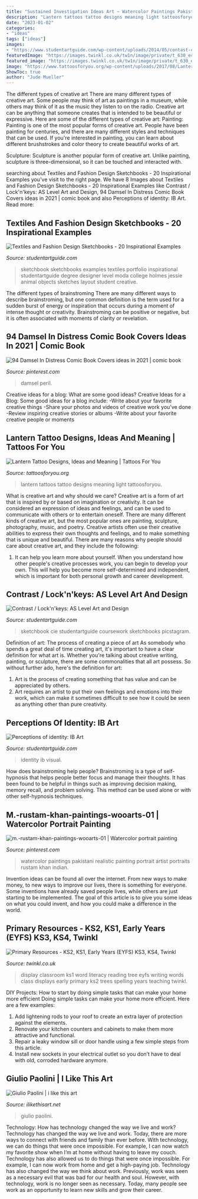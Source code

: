 ```yaml
---
title: "Sustained Investigation Ideas Art ~ Watercolor Paintings Pakistani Realistic Painting Portrait Artist Portraits Rustam Khan Indian"
description: "Lantern tattoos tattoo designs meaning light tattoosforyou"
date: "2023-01-02"
categories:
- "ideas"
tags: ["ideas"]
images:
- "https://www.studentartguide.com/wp-content/uploads/2014/05/contast-cie-art-design.jpg"
featuredImage: "https://images.twinkl.co.uk/tw1n/image/private/t_630_eco/u/classroom_display/image/twinkl_photo_113_010311958am34.jpg"
featured_image: "https://images.twinkl.co.uk/tw1n/image/private/t_630_eco/u/classroom_display/image/twinkl_photo_113_010311958am34.jpg"
image: "https://www.tattoosforyou.org/wp-content/uploads/2017/08/Lantern-Tattoos.jpg"
ShowToc: true
author: "Jude Mueller"
---
```



The different types of creative art
There are many different types of creative art. Some people may think of art as paintings in a museum, while others may think of it as the music they listen to on the radio. Creative art can be anything that someone creates that is intended to be beautiful or expressive. Here are some of the different types of creative art:
Painting: Painting is one of the most popular forms of creative art. People have been painting for centuries, and there are many different styles and techniques that can be used. If you're interested in painting, you can learn about different brushstrokes and color theory to create beautiful works of art.

Sculpture: Sculpture is another popular form of creative art. Unlike painting, sculpture is three-dimensional, so it can be touched and interacted with.

	

		
searching about Textiles and Fashion Design Sketchbooks - 20 Inspirational Examples you've visit to the right page. We have 8 Images about Textiles and Fashion Design Sketchbooks - 20 Inspirational Examples like Contrast / Lock&#039;n&#039;keys: AS Level Art and Design, 94 Damsel In Distress Comic Book Covers ideas in 2021 | comic book and also Perceptions of identity: IB Art. Read more:
		
    
## Textiles And Fashion Design Sketchbooks - 20 Inspirational Examples

<img loading=lazy src="https://www.studentartguide.com/wp-content/uploads/2015/02/design-fashion-sketchbook.jpg" onerror="this.onerror=null;this.src='https://tse1.mm.bing.net/th?id=OIP.CE3SBvg46iJyZJR-de1FJgHaFR&amp;pid=15.1';" alt="Textiles and Fashion Design Sketchbooks - 20 Inspirational Examples">

_Source: studentartguide.com_

>sketchbook sketchbooks examples textiles portfolio inspirational studentartguide degree designer level moda college holmes jessie animal objects sketches layout student creative. 

	

The different types of brainstroming
There are many different ways to describe brainstroming, but one common definition is the term used for a sudden burst of energy or inspiration that occurs during a moment of intense thought or creativity. Brainstroming can be positive or negative, but it is often associated with moments of clarity or revelation.

    
## 94 Damsel In Distress Comic Book Covers Ideas In 2021 | Comic Book

<img loading=lazy src="https://i.pinimg.com/236x/57/62/02/5762027c5264c8c53b275b879257af6c.jpg" onerror="this.onerror=null;this.src='https://tse3.mm.bing.net/th?id=OIP.MaguBRXcryuSNDkgZoRSzwAAAA&amp;pid=15.1';" alt="94 Damsel In Distress Comic Book Covers ideas in 2021 | comic book">

_Source: pinterest.com_

>damsel peril. 

	

Creative ideas for a blog: What are some good ideas?
Creative Ideas for a Blog:
Some good ideas for a blog include: 
-Write about your favorite creative things 
-Share your photos and videos of creative work you’ve done 
-Review inspiring creative stories or albums 
-Write about your favorite creative people or moments

    
## Lantern Tattoo Designs, Ideas And Meaning | Tattoos For You

<img loading=lazy src="https://www.tattoosforyou.org/wp-content/uploads/2017/08/Lantern-Tattoos.jpg" onerror="this.onerror=null;this.src='https://tse4.mm.bing.net/th?id=OIP.f7rh6ANJ4qe7B9ZtmCSZeAHaHa&amp;pid=15.1';" alt="Lantern Tattoo Designs, Ideas and Meaning | Tattoos For You">

_Source: tattoosforyou.org_

>lantern tattoos tattoo designs meaning light tattoosforyou. 

	

What is creative art and why should we care?
Creative art is a form of art that is inspired by or based on imagination or creativity. It can be considered an expression of ideas and feelings, and can be used to communicate with others or to entertain oneself. There are many different kinds of creative art, but the most popular ones are painting, sculpture, photography, music, and poetry. Creative artists often use their creative abilities to express their own thoughts and feelings, and to make something that is unique and beautiful. There are many reasons why people should care about creative art, and they include the following: 
1) It can help you learn more about yourself. When you understand how other people's creative processes work, you can begin to develop your own. This will help you become more self-determined and independent, which is important for both personal growth and career development.

    
## Contrast / Lock&#039;n&#039;keys: AS Level Art And Design

<img loading=lazy src="https://www.studentartguide.com/wp-content/uploads/2014/05/contast-cie-art-design.jpg" onerror="this.onerror=null;this.src='https://tse3.mm.bing.net/th?id=OIP.k47OX1z7G6b_HfRoSvPGGAHaNA&amp;pid=15.1';" alt="Contrast / Lock&#039;n&#039;keys: AS Level Art and Design">

_Source: studentartguide.com_

>sketchbook cie studentartguide coursework sketchbooks picstagram. 

	

Definition of art: The process of creating a piece of art
As somebody who spends a great deal of time creating art, it's important to have a clear definition for what art is. Whether you're talking about creative writing, painting, or sculpture, there are some commonalities that all art possess. So without further ado, here's the definition for art: 
1. Art is the process of creating something that has value and can be appreciated by others.
2. Art requires an artist to put their own feelings and emotions into their work, which can make it sometimes difficult to see how it could be seen as anything other than pure creativity.

    
## Perceptions Of Identity: IB Art

<img loading=lazy src="https://www.studentartguide.com/wp-content/uploads/2015/09/final-painting-ib-art.jpg" onerror="this.onerror=null;this.src='https://tse4.mm.bing.net/th?id=OIP.hmhwtX08pflvGpGKFbn2lwHaLY&amp;pid=15.1';" alt="Perceptions of identity: IB Art">

_Source: studentartguide.com_

>identity ib visual. 

	

How does brainstroming help people?
Brainstroming is a type of self-hypnosis that helps people better focus and manage their thoughts. It has been found to be helpful in things such as improving decision making, memory recall, and problem solving. This method can be used alone or with other self-hypnosis techniques.

    
## M.-rustam-khan-paintings-wooarts-01 | Watercolor Portrait Painting

<img loading=lazy src="https://i.pinimg.com/originals/b7/ba/55/b7ba5573ae2c29ed9e16e7f4fbed59e1.jpg" onerror="this.onerror=null;this.src='https://tse3.mm.bing.net/th?id=OIP.k2dV2ynKIfUcqJXVvDVbbwHaJ4&amp;pid=15.1';" alt="m.-rustam-khan-paintings-wooarts-01 | Watercolor portrait painting">

_Source: pinterest.com_

>watercolor paintings pakistani realistic painting portrait artist portraits rustam khan indian. 

	

Invention ideas can be found all over the internet. From new ways to make money, to new ways to improve our lives, there is something for everyone. Some inventions have already saved people lives, while others are just starting to be implemented. The goal of this article is to give you some ideas on what you could invent, and how you could make a difference in the world.

    
## Primary Resources - KS2, KS1, Early Years (EYFS) KS3, KS4, Twinkl

<img loading=lazy src="https://images.twinkl.co.uk/tw1n/image/private/t_630_eco/u/classroom_display/image/twinkl_photo_113_010311958am34.jpg" onerror="this.onerror=null;this.src='https://tse4.mm.bing.net/th?id=OIP.53UiCabdEcvGHLXhNovmQQHaJ4&amp;pid=15.1';" alt="Primary Resources - KS2, KS1, Early Years (EYFS) KS3, KS4, Twinkl">

_Source: twinkl.co.uk_

>display classroom ks1 word literacy reading tree eyfs writing words class displays early primary ks2 trees spelling years teaching twinkl. 

	

DIY Projects: How to start by doing simple tasks that can make your home more efficient
Doing simple tasks can make your home more efficient. Here are a few examples:
1. Add lightening rods to your roof to create an extra layer of protection against the elements.
2. Renovate your kitchen counters and cabinets to make them more attractive and functional.
3. Repair a leaky window sill or door handle using a few simple steps from this article. 
4. Install new sockets in your electrical outlet so you don’t have to deal with old, corroded hardware anymore.

    
## Giulio Paolini | I Like This Art

<img loading=lazy src="http://ilikethisart.net/wp-content/uploads/TKimg4b41b8adf01ce-1.jpeg" onerror="this.onerror=null;this.src='https://tse4.mm.bing.net/th?id=OIP.j058bn0tXLKxPe2BzbjCbgAAAA&amp;pid=15.1';" alt="Giulio Paolini | i like this art">

_Source: ilikethisart.net_

>giulio paolini. 

	

Technology: How has technology changed the way we live and work?
Technology has changed the way we live and work. Today, there are more ways to connect with friends and family than ever before. With technology, we can do things that were once impossible. For example, I can now watch my favorite show when I’m at home without having to leave my couch. Technology has also allowed us to do things that were once impossible. For example, I can now work from home and get a high-paying job. Technology has also changed the way we think about work. Previously, work was seen as a necessary evil that was bad for our health and soul. However, with technology, work is no longer seen as necessary. Today, many people see work as an opportunity to learn new skills and grow their career.

